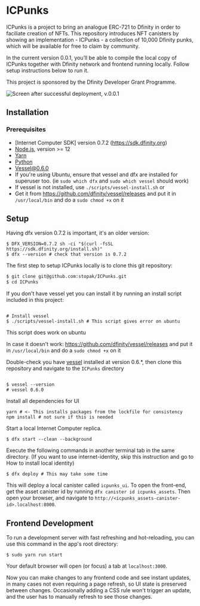 # ICPunks

ICPunks is a project to bring an analogue ERC-721 to Dfinity in order to faciliate creation of NFTs. This repository introduces NFT canisters by showing an implementation - ICPunks - a collection of 10,000 Dfinity punks, which will be available for free to claim by community.

In the current version 0.0.1, you’ll be able to compile the local copy of ICPunks together with Dfinity network and frontend running locally. Follow setup instructions below to run it.

This project is sponsored by the Dfinity Developer Grant Programme. 

![Screen after successful deployment, v.0.0.1](https://user-images.githubusercontent.com/22591201/122807088-6e8f2100-d2cb-11eb-8518-5eb236d27c83.png)

## Installation

### Prerequisites

- [Internet Computer SDK] version 0.7.2 (https://sdk.dfinity.org)
- [Node.js](https://nodejs.org), version >= 12
- [Yarn](https://nodejs.org)
- [Python](https://www.python.org)
- [Vessel@0.6.0](https://github.com/dfinity/vessel/releases/tag/v0.6.0)
- If you're using Ubuntu, ensure that vessel and dfx are installed for superuser too. (ie `sudo which dfx` and `sudo which vessel` should work)
- If vessel is not installed, use `./scripts/vessel-install.sh` or
- Get it from https://github.com/dfinity/vessel/releases and put it in `/usr/local/bin` and do a `sudo chmod +x` on it

## Setup


Having dfx version 0.7.2 is important, it's an older version:

```shell
$ DFX_VERSION=0.7.2 sh -ci "$(curl -fsSL https://sdk.dfinity.org/install.sh)"
$ dfx --version # check that version is 0.7.2
```

The first step to setup ICPunks locally is to clone this git repository:

```bash
$ git clone git@github.com:stopak/ICPunks.git
$ cd ICPunks

```

If you don't have vessel yet you can install it by running an install script included in this project:

```shell

# Install vessel
$ ./scripts/vessel-install.sh # This script gives error on ubuntu

```

This script does work on ubuntu

In case it doesn't work: https://github.com/dfinity/vessel/releases 
and put it in `/usr/local/bin` and do a `sudo chmod +x` on it

Double-check you have [vessel](https://github.com/dfinity/vessel) installed at version 0.6.*, then clone this repository and navigate to the `ICPunks` directory

```shell

$ vessel --version
# vessel 0.6.0

```

Install all dependencies for UI

```shell
yarn # <- This installs packages from the lockfile for consistency
npm install # not sure if this is needed
```

Start a local Internet Computer replica.

```shell
$ dfx start --clean --background
```

Execute the following commands in another terminal tab in the same directory. (If you want to use internet-identity, skip this instruction and go to How to install local identity)

```shell
$ dfx deploy # This may take some time
```

This will deploy a local canister called `icpunks_ui`. To open the front-end, get the asset canister id by running `dfx canister id icpunks_assets`. Then open your browser, and navigate to `http://<icpunks_assets-canister-id>.localhost:8000`.

## Frontend Development

To run a development server with fast refreshing and hot-reloading, you can use this command in the app's root directory:

```shell
$ sudo yarn run start
```

Your default browser will open (or focus) a tab at `localhost:3000`.

Now you can make changes to any frontend code and see instant updates, in many cases not even requiring a page refresh, so UI state is preserved between changes. Occasionally adding a CSS rule won't trigger an update, and the user has to manually refresh to see those changes.
